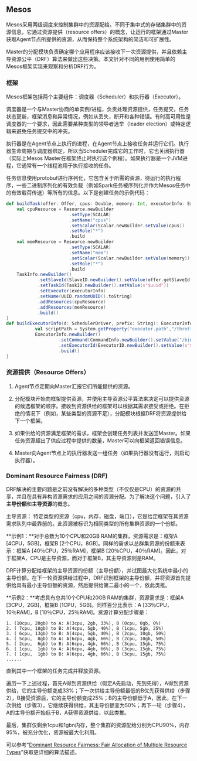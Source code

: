 ## Mesos

Mesos采用两级调度来控制集群中的资源配给。不同于集中式的存储集群中的资源信息，它通过资源提供（resource offers）的概念，让运行的框架通过Master获取Agent节点所提供的资源，从而保持整个系统架构的简洁和可扩展性。

Master的分配模块负责确定哪个应用程序应该接收下一次资源提供，并且依赖主导资源公平（DRF）算法来做出这些决策。本文针对不同的用例使用简单的Mesos框架实现来观察和分析DRF行为。

### 框架

Mesos框架包括两个主要组件：调度器（Scheduler）和执行器（Executor）。

调度器是一个与Master协商的单实例/进程，负责处理资源提供，任务提交，任务状态更新，框架消息和异常情况，例如从丢失，断开和各种错误。有时高可用性是调度器的一个要求，因此需要某种类型的领导者选举（leader election）或特定逻辑来避免任务提交中的冲突。

执行器是在Agent节点上执行的进程，在Agent节点上接收任务并运行它们。执行器生命周期与调度器绑定，所以当Scheduler完成它的工作时，它也关闭执行器（实际上Mesos Master在框架终止时执行这个例程）。如果执行器是一个JVM进程，它通常有一个线程池用于执行接收的任务。

任务信息使用protobuf进行序列化，它包含关于所需的资源，待运行的执行程序，一些二进制序列化的有效负载（例如Spark任务被序列化并作为Mesos任务中的有效载荷传送）等所有的信息。以下是创建任务的示例代码：

```scala
def buildTask(offer: Offer, cpus: Double, memory: Int, executorInfo: ExecutorInfo) = { 
    val cpuResource = Resource.newBuilder 
                        .setType(SCALAR) 
                        .setName("cpus") 
                        .setScalar(Scalar.newBuilder.setValue(cpus)) 
                        .setRole("*") 
                        .build 
    val memResource = Resource.newBuilder 
                        .setType(SCALAR) 
                        .setName("mem") 
                        .setScalar(Scalar.newBuilder.setValue(memory)) 
                        .setRole("*") 
                        .build 
    TaskInfo.newBuilder() 
            .setSlaveId(SlaveID.newBuilder().setValue(offer.getSlaveId.getValue).build()) 
            .setTaskId(TaskID.newBuilder().setValue(s"$uuid")) 
            .setExecutor(executorInfo) 
            .setName(UUID.randomUUID().toString) 
            .addResources(cpuResource) 
            .addResources(memResource) 
            .build() 
} 
def buildExecutorInfo(d: SchedulerDriver, prefix: String): ExecutorInfo = { 
           val scriptPath = System.getProperty("executor.path","/throttle/throttle-executor.sh") 
           ExecutorInfo.newBuilder() 
                    .setCommand(CommandInfo.newBuilder().setValue("/bin/sh "+scriptPath)) 
                    .setExecutorId(ExecutorID.newBuilder().setValue(s"${prefix}_$uuid")) 
                    .build() 
}
```

### 资源提供（Resource Offers）

1. Agent节点定期向Master汇报它们所能提供的资源。

2. 分配模块开始向框架提供资源，并使用主导资源公平算法来决定可以提供资源的候选框架的顺序。接收到资源供给的框架可以根据其需求接受或拒绝。在拒绝的情况下（例如，某些类型的资源不足），分配模块根据DRF将资源提供给下一个框架。

3. 如果供给的资源满足框架的需求，框架会创建任务列表并发送回Master。如果任务资源超出了供应过程中提供的数量，Master可以向框架返回错误信息。

4. Master向Agent节点上的执行器发送一组任务（如果执行器没有运行，则启动执行器）。


### Dominant Resource Fairness \(DRF\)

DRF解决的主要问题是之前没有解决的多种类型（不仅仅是CPU）的资源的共享，并且在具有异构资源需求的应用之间的资源分配。为了解决这个问题，引入了**主导份额**和**主导资源**的概念。

主导资源： 特定类型的资源（cpu，内存，磁盘，端口），它是给定框架在其资源需求队列中最靠前的。此资源被标识为相同类型的所有集群资源的一个份额。

**示例1：**对于总数为10个CPU和20GB RAM的集群，资源需求是：框架A \[4CPU，5GB\]，框架B \[2个CPU，8GB\]。同样的需求以总群集资源的份额来表示：框架A \[40％CPU，25％RAM\]，框架B \[20％CPU，40％RAM\]。因此，对于框架A，CPU是主导资源，而对于框架B，其主导资源则是RAM。

DRF计算分配给框架的主导资源的份额（主导份额），并试图最大化系统中最小的主导份额。在下一轮资源供给过程中，DRF识别框架的主导份额，并将资源首先提供给具有最小主导份额的资源，然后提供给第二最小的一个，依此类推。

**示例2：**考虑具有总共10个CPU和20GB RAM的集群，资源需求是：框架A \[3CPU，2GB\]，框架B \[1CPU，5GB\]。同样百分比表示：A \[33％CPU，10％RAM\]，B \[10％CPU，25％RAM\]。资源计算分配步骤是：

```
1. (10cpu, 20gb) to A: A(3cpu, 2gb, 33%), B (0cpu, 0gb, 0%)
2. ( 7cpu, 18gb) to B: A(4cpu, 5gb, 40%), B (1cpu, 5gb, 25%)
3. ( 6cpu, 13gb) to B: A(4cpu, 5gb, 40%), B (2cpu, 10gb, 50%)
4. ( 5cpu,  8gb) to A: A(6cpu, 4gb, 66%), B (2cpu, 10gb, 50%)
5. ( 2cpu,  6gb) to B: A(6cpu, 4gb, 66%), B (3cpu, 15gb, 75%)
6. ( 1cpu,  1gb) to A: A(6cpu, 4gb, 66%), B (3cpu, 15gb, 75%)
7. ( 1cpu,  1gb) to B: A(6cpu, 4gb, 66%), B (3cpu, 15gb, 75%) 
......
```

直到其中一个框架的任务完成并释放资源。

遍历一下上述过程，首先A得到资源供给（假定A先启动，先到先得），A得到资源供给，它的主导份额变成33%；下一次供给主导份额最低的B优先获得供给（步骤2），B接受资源后，它的主导份额变成25%；B的主导份额低于A，因此，在下一次供给（步骤3），它继续获得供给，其主导份额变为50%；再下一轮（步骤4），A的主导份额开始低于B，A获得资源供给，以此类推。

最后，集群仅剩余1cpu和1gbn内存，整个集群的资源配给分别为CPU90%，内存95%，被充分优化，资源被最大化利用。

可以参考"[Dominant Resource Fairness: Fair Allocation of Multiple Resource Types](https://www.cs.berkeley.edu/~alig/papers/drf.pdf)"获取更详细的算法描述。

